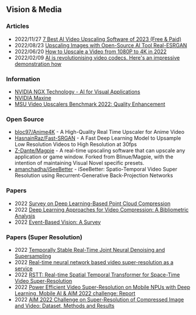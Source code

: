 ## Vision & Media


### Articles
- 2022/11/27 [7 Best AI Video Upscaling Software of 2023 (Free & Paid)](https://neilchasefilm.com/ai-video-upscaling/)
- 2022/08/23 [Upscaling Images with Open-Source AI Tool Real-ESRGAN](https://80.lv/articles/upscaling-images-with-open-source-ai-tool-real-esrgan/)
- 2022/06/20 [How to Upscale a Video from 1080P to 4K in 2022](https://marketbusinessnews.com/how-to-upscale-a-video-from-1080p-to-4k-in-2022/302300/)
- 2022/02/09 [AI is revolutionising video codecs. Here's an impressive demonstration how](https://www.redsharknews.com/ai-is-revolutionising-video-codecs.-heres-an-impressive-demonstration-how)


### Information
- [NVIDIA NGX Technology - AI for Visual Applications](https://developer.nvidia.com/rtx/ngx)
- [NVIDIA Maxine](https://developer.nvidia.com/maxine)
- [MSU Video Upscalers Benchmark 2022: Quality Enhancement](https://videoprocessing.ai/benchmarks/video-upscalers.html)


### Open Source
- [bloc97/Anime4K](https://github.com/bloc97/Anime4K) - A High-Quality Real Time Upscaler for Anime Video
- [HasnainRaz/Fast-SRGAN](https://github.com/HasnainRaz/Fast-SRGAN) - A Fast Deep Learning Model to Upsample Low Resolution Videos to High Resolution at 30fps
- [Z-Dante/Magpie](https://github.com/Z-Dante/Magpie) - A real-time upscaling software that can upscale any application or game window. Forked from Blinue/Magpie, with the intention of maintaining Visual Novel specific presets.
- [amanchadha/iSeeBetter](https://github.com/amanchadha/iSeeBetter) - iSeeBetter: Spatio-Temporal Video Super Resolution using Recurrent-Generative Back-Projection Networks


### Papers
- 2022 [Survey on Deep Learning-Based Point Cloud Compression](https://www.frontiersin.org/articles/10.3389/frsip.2022.846972/full)
- 2022 [Deep Learning Approaches for Video Compression: A Bibliometric Analysis](https://www.mdpi.com/2504-2289/6/2/44)
- 2022 [Event-Based Vision: A Survey](https://ieeexplore.ieee.org/stamp/stamp.jsp?tp=&arnumber=9138762)


### Papers (Super Resolution)
- 2022 [Temporally Stable Real-Time Joint Neural Denoising and Supersampling](https://www.intel.com/content/www/us/en/developer/articles/technical/temporally-stable-denoising-and-supersampling.html)
- 2022 [Real-time neural network based video super-resolution as a service](https://aaltodoc.aalto.fi/bitstream/handle/123456789/113633/master_Amezcua_Aragon_Luis_2022.pdf)
- 2022 [RSTT: Real-time Spatial Temporal Transformer for Space-Time Video Super-Resolution](https://paperswithcode.com/paper/rstt-real-time-spatial-temporal-transformer)
- 2022 [Power Efficient Video Super-Resolution on Mobile NPUs with Deep Learning, Mobile AI & AIM 2022 challenge: Report](https://arxiv.org/pdf/2211.05256.pdf)
- 2022 [AIM 2022 Challenge on Super-Resolution of Compressed Image and Video: Dataset, Methods and Results](https://deepai.org/publication/aim-2022-challenge-on-super-resolution-of-compressed-image-and-video-dataset-methods-and-results)




